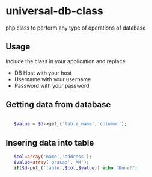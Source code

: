 # universal-db-class
php class to perform any type of operations of database
## Usage
Include the class in your application and replace
* DB Host with your host
* Username with your username
* Password with your password
## Getting data from database
```php
   
   $value = $d->get_('table_name','colummn');
```
## Insering data into table
```php
   $col=array('name','address');
   $value=array('prasad','MH');
   if($d-put_('table',$col,$value)) echo "Done!";
```
